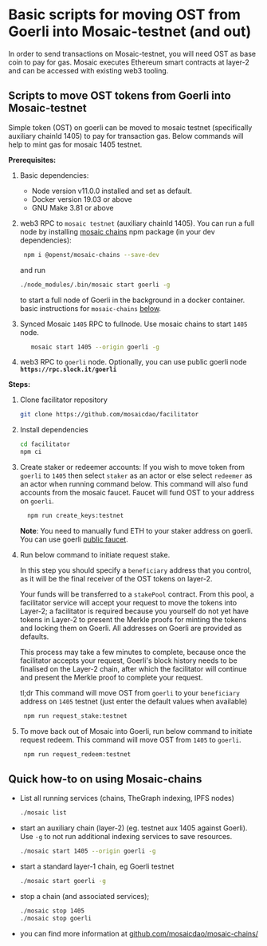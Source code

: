 # Basic scripts for moving OST from Goerli into Mosaic-testnet (and out)

In order to send transactions on Mosaic-testnet, you will need OST as base coin to pay for gas. Mosaic executes Ethereum smart contracts at layer-2 and can be accessed with existing web3 tooling.

## Scripts to move OST tokens from Goerli into Mosaic-testnet

Simple token (OST) on goerli can be moved to mosaic testnet (specifically auxiliary chainId 1405) to pay for transaction gas. Below commands will help to mint gas for mosaic 1405 testnet.

**Prerequisites:**

1. Basic dependencies:

   - Node version v11.0.0 installed and set as default.
   - Docker version 19.03 or above
   - GNU Make 3.81 or above

2. web3 RPC to `mosaic testnet` (auxiliary chainId 1405). You can run a full node by installing [mosaic chains](https://github.com/mosaicdao/mosaic-chains) npm package (in your dev dependencies):

   ```bash
    npm i @openst/mosaic-chains --save-dev
   ```

   and run

   ```bash
   ./node_modules/.bin/mosaic start goerli -g
   ```

   to start a full node of Goerli in the background in a docker container.
   basic instructions for `mosaic-chains` [below](##-Quick-how-to-on-using-Mosaic-chains).

3. Synced Mosaic `1405` RPC to fullnode. Use mosaic chains to start `1405` node.

   ```bash
      mosaic start 1405 --origin goerli -g
   ```

4. web3 RPC to `goerli` node.
   Optionally, you can use public goerli node **`https://rpc.slock.it/goerli`**

**Steps:**

1. Clone facilitator repository

   ```bash
   git clone https://github.com/mosaicdao/facilitator
   ```

2. Install dependencies

   ```bash
   cd facilitator
   npm ci
   ```

3. Create staker or redeemer accounts: If you wish to move token from `goerli` to `1405` then select `staker` as an actor or else select `redeemer` as an actor when running command below. This command will also fund accounts from the mosaic faucet. Faucet will fund OST to your address on `goerli`.

   ```bash
     npm run create_keys:testnet
   ```

   **Note**: You need to manually fund ETH to your staker address on goerli. You can use goerli [public faucet](https://goerli-faucet.slock.it/).

4. Run below command to initiate request stake.

   In this step you should specify a `beneficiary` address that you control, as it will be the final receiver of the OST tokens on layer-2.

   Your funds will be transferred to a `stakePool` contract. From this pool, a facilitator service will accept your request to move the tokens into Layer-2; a facilitator is required because you yourself do not yet have tokens in Layer-2 to present the Merkle proofs for minting the tokens and locking them on Goerli. All addresses on Goerli are provided as defaults.

   This process may take a few minutes to complete, because once the facilitator accepts your request, Goerli's block history needs to be finalised on the Layer-2 chain, after which the facilitator will continue and present the Merkle proof to complete your request.

   tl;dr This command will move OST from `goerli` to your `beneficiary` address on `1405` testnet (just enter the default values when available)

   ```bash
    npm run request_stake:testnet
   ```

5. To move back out of Mosaic into Goerli, run below command to initiate request redeem. This command will move OST from `1405` to `goerli`.

   ```bash
    npm run request_redeem:testnet
   ```

## Quick how-to on using Mosaic-chains

- List all running services (chains, TheGraph indexing, IPFS nodes)

  ```bash
  ./mosaic list
  ```

- start an auxiliary chain (layer-2) (eg. testnet aux 1405 against Goerli). Use `-g` to not run additional indexing services to save resources.

  ```bash
  ./mosaic start 1405 --origin goerli -g
  ```

- start a standard layer-1 chain, eg Goerli testnet

  ```bash
  ./mosaic start goerli -g
  ```

- stop a chain (and associated services);

  ```bash
  ./mosaic stop 1405
  ./mosaic stop goerli
  ```

- you can find more information at [github.com/mosaicdao/mosaic-chains/](https://github.com/mosaicdao/mosaic-chains/)
